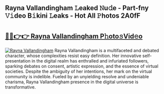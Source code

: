 ## Rayna Vallandingham 𝙻eaked 𝙽u𝚍e - Part-fny 𝚅𝚒deo B𝚒kini 𝙻eaks - Hot All 𝙿hotos 2A0fF

# <h2><a href="http://ld6rvu.urlbe.top/?page=Rayna+Vallandingham">🔗🔗👉👉 Rayna Vallandingham P𝚑oto𝚜Vid𝚎o</a></h2>

[![Rayna Vallandingham](https://i.imgur.com/eBuTRDB.gif)](http://ld6rvu.urlbe.top/?page=Rayna+Vallandingham)
Rayna Vallandingham is a multifaceted and debated character, whose complexities resist easy definition. Her innovative self-presentation in the digital realm has enthralled and infuriated followers, sparking debates on consent, artistic expression, and the essence of virtual societies. Despite the ambiguity of her intentions, her mark on the virtual community is indelible. Fueled by an unyielding resolve and undeniable charisma, Rayna Vallandingham presence in the digital universe is transformative.

